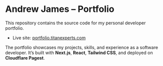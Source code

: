 # Andrew James – Portfolio

This repository contains the source code for my personal developer portfolio.  
 - Live site: [portfolio.titanexperts.com](https://portfolio.titanexperts.com)

The portfolio showcases my projects, skills, and experience as a software developer. It’s built with **Next.js**, **React**, **Tailwind CSS**, and deployed on **Cloudflare Pagest**.

